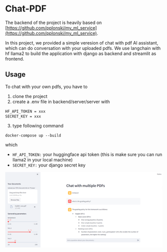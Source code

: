 # Chat-PDF

The backend of the project is heavily based on [https://github.com/pplonski/my_ml_service](https://github.com/pplonski/my_ml_service).

In this project, we provided a simple veresion of chat with pdf AI assistant, which can do conversation with your uploaded pdfs. We use langchain with hf llama2 to build the application with django as backend and streamlit as frontend.

## Usage

To chat with your own pdfs, you have to

1. clone the project
2. create a .env file in backend/server/server with

```env
HF_API_TOKEN = xxx
SECRET_KEY = xxx
```

3. type following command 

```terminal
docker-compose up --build
```

which

- `HF_API_TOKEN:` your huggingface api token (this is make sure you can run llama2 in your local machine)
- `SECRET_KEY:` your django secret key

![app](./assets/app.png)